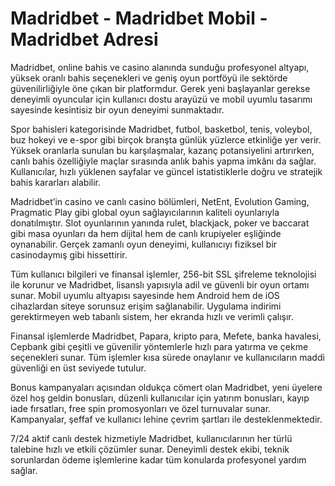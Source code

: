 # Madridbet - Madridbet Mobil - Madridbet Adresi

Madridbet, online bahis ve casino alanında sunduğu profesyonel altyapı, yüksek oranlı bahis seçenekleri ve geniş oyun portföyü ile sektörde güvenilirliğiyle öne çıkan bir platformdur. Gerek yeni başlayanlar gerekse deneyimli oyuncular için kullanıcı dostu arayüzü ve mobil uyumlu tasarımı sayesinde kesintisiz bir oyun deneyimi sunmaktadır.

Spor bahisleri kategorisinde Madridbet, futbol, basketbol, tenis, voleybol, buz hokeyi ve e-spor gibi birçok branşta günlük yüzlerce etkinliğe yer verir. Yüksek oranlarla sunulan bu karşılaşmalar, kazanç potansiyelini artırırken, canlı bahis özelliğiyle maçlar sırasında anlık bahis yapma imkânı da sağlar. Kullanıcılar, hızlı yüklenen sayfalar ve güncel istatistiklerle doğru ve stratejik bahis kararları alabilir.

Madridbet’in casino ve canlı casino bölümleri, NetEnt, Evolution Gaming, Pragmatic Play gibi global oyun sağlayıcılarının kaliteli oyunlarıyla donatılmıştır. Slot oyunlarının yanında rulet, blackjack, poker ve baccarat gibi masa oyunları da hem dijital hem de canlı krupiyeler eşliğinde oynanabilir. Gerçek zamanlı oyun deneyimi, kullanıcıyı fiziksel bir casinodaymış gibi hissettirir.

Tüm kullanıcı bilgileri ve finansal işlemler, 256-bit SSL şifreleme teknolojisi ile korunur ve Madridbet, lisanslı yapısıyla adil ve güvenli bir oyun ortamı sunar. Mobil uyumlu altyapısı sayesinde hem Android hem de iOS cihazlardan siteye sorunsuz erişim sağlanabilir. Uygulama indirimi gerektirmeyen web tabanlı sistem, her ekranda hızlı ve verimli çalışır.

Finansal işlemlerde Madridbet, Papara, kripto para, Mefete, banka havalesi, Cepbank gibi çeşitli ve güvenilir yöntemlerle hızlı para yatırma ve çekme seçenekleri sunar. Tüm işlemler kısa sürede onaylanır ve kullanıcıların maddi güvenliği en üst seviyede tutulur.

Bonus kampanyaları açısından oldukça cömert olan Madridbet, yeni üyelere özel hoş geldin bonusları, düzenli kullanıcılar için yatırım bonusları, kayıp iade fırsatları, free spin promosyonları ve özel turnuvalar sunar. Kampanyalar, şeffaf ve kullanıcı lehine çevrim şartları ile desteklenmektedir.

7/24 aktif canlı destek hizmetiyle Madridbet, kullanıcılarının her türlü talebine hızlı ve etkili çözümler sunar. Deneyimli destek ekibi, teknik sorunlardan ödeme işlemlerine kadar tüm konularda profesyonel yardım sağlar.
